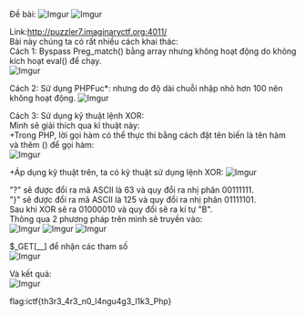 Đề bài:
![Imgur](https://i.imgur.com/5JUcvfJ.png)
![Imgur](https://i.imgur.com/ToEwB3h.png)

Link:http://puzzler7.imaginaryctf.org:4011/  
Bài này chúng ta có rất nhiều cách khai thác:  
Cách 1: Byspass Preg_match() bằng array nhưng không hoạt động do không kích hoạt eval() để chạy.  
![Imgur](https://i.imgur.com/WjQBl7e.png)

Cách 2: Sử dụng PHPFuc*: nhưng do độ dài chuỗi nhập nhỏ hơn 100 nên không hoạt động.
![Imgur](https://i.imgur.com/LD5Kz1O.png)

Cách 3: Sử dụng kỹ thuật lệnh XOR:  
Mình sẽ giải thích qua kĩ thuật này:  
+Trong PHP, lời gọi hàm có thể thực thi bằng cách đặt tên biến là tên hàm và thêm () để gọi hàm:  
![Imgur](https://i.imgur.com/wkVvxTM.png)

+Áp dụng kỹ thuật trên, ta có kỹ thuật sử dụng lệnh XOR:
![Imgur](https://i.imgur.com/TlG9Ifw.png)

"?" sẽ được đổi ra mã ASCII là 63 và quy đổi ra nhị phân 00111111.  
"}" sẽ được đổi ra mã ASCII là 125 và quy đổi ra nhị phân 01111101.  
Sau khi XOR sẽ ra 01000010 và quy đổi sẽ ra kí tự "B".  
Thông qua 2 phương pháp trên mình sẽ truyền vào:  
![Imgur](https://i.imgur.com/tieSo5U.png)
![Imgur](https://i.imgur.com/KD79Cp7.png)
![Imgur](https://i.imgur.com/eP3ph4F.png)

$_GET[__] để nhận các tham số  
![Imgur](https://i.imgur.com/bvYVMpq.png)

Và kết quả:  
![Imgur](https://i.imgur.com/LM4w29K.png)

flag:ictf{th3r3_4r3_n0_l4ngu4g3_l1k3_Php}

